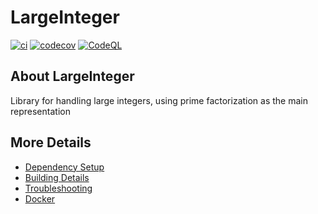 # LargeInteger

[![ci](https://github.com/johanjoensson/LargeInteger/actions/workflows/ci.yml/badge.svg)](https://github.com/johanjoensson/LargeInteger/actions/workflows/ci.yml)
[![codecov](https://codecov.io/gh/johanjoensson/LargeInteger/branch/main/graph/badge.svg)](https://codecov.io/gh/johanjoensson/LargeInteger)
[![CodeQL](https://github.com/johanjoensson/LargeInteger/actions/workflows/codeql-analysis.yml/badge.svg)](https://github.com/johanjoensson/LargeInteger/actions/workflows/codeql-analysis.yml)

## About LargeInteger
Library for handling large integers, using prime factorization as the main representation


## More Details

 * [Dependency Setup](README_dependencies.md)
 * [Building Details](README_building.md)
 * [Troubleshooting](README_troubleshooting.md)
 * [Docker](README_docker.md)
